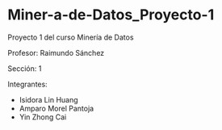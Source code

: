 # Miner-a-de-Datos_Proyecto-1
Proyecto 1 del curso Minería de Datos

Profesor: Raimundo Sánchez

Sección: 1

Integrantes: 
- Isidora Lin Huang
- Amparo Morel Pantoja
- Yin Zhong Cai
